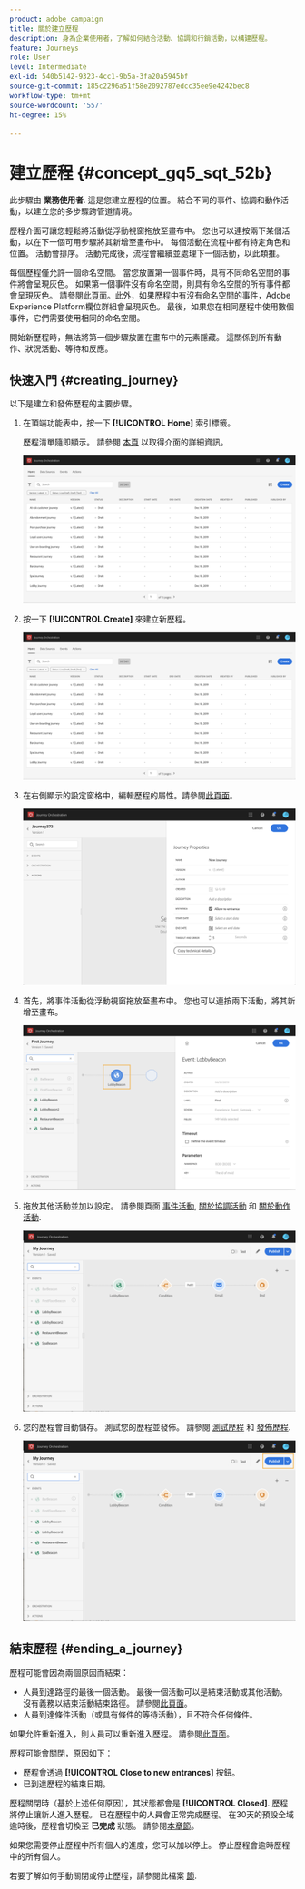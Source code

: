 ```yaml
---
product: adobe campaign
title: 關於建立歷程
description: 身為企業使用者，了解如何結合活動、協調和行銷活動，以構建歷程。
feature: Journeys
role: User
level: Intermediate
exl-id: 540b5142-9323-4cc1-9b5a-3fa20a5945bf
source-git-commit: 185c2296a51f58e2092787edcc35ee9e4242bec8
workflow-type: tm+mt
source-wordcount: '557'
ht-degree: 15%

---
```


# 建立歷程 {#concept_gq5_sqt_52b}

此步驟由 **業務使用者**. 這是您建立歷程的位置。 結合不同的事件、協調和動作活動，以建立您的多步驟跨管道情境。

歷程介面可讓您輕鬆將活動從浮動視窗拖放至畫布中。 您也可以連按兩下某個活動，以在下一個可用步驟將其新增至畫布中。 每個活動在流程中都有特定角色和位置。 活動會排序。 活動完成後，流程會繼續並處理下一個活動，以此類推。

每個歷程僅允許一個命名空間。 當您放置第一個事件時，具有不同命名空間的事件將會呈現灰色。 如果第一個事件沒有命名空間，則具有命名空間的所有事件都會呈現灰色。 請參閱[此頁面](../event/selecting-the-namespace.md)。此外，如果歷程中有沒有命名空間的事件，Adobe Experience Platform欄位群組會呈現灰色。 最後，如果您在相同歷程中使用數個事件，它們需要使用相同的命名空間。

開始新歷程時，無法將第一個步驟放置在畫布中的元素隱藏。 這關係到所有動作、狀況活動、等待和反應。

## 快速入門 {#creating_journey}

以下是建立和發佈歷程的主要步驟。

1. 在頂端功能表中，按一下 **[!UICONTROL Home]** 索引標籤。

   歷程清單隨即顯示。 請參閱 [本頁](../building-journeys/using-the-journey-designer.md) 以取得介面的詳細資訊。

   ![](../assets/journey30.png)

1. 按一下 **[!UICONTROL Create]** 來建立新歷程。

   ![](../assets/journey31.png)

1. 在右側顯示的設定窗格中，編輯歷程的屬性。請參閱[此頁面](../building-journeys/changing-properties.md)。

   ![](../assets/journey32.png)

1. 首先，將事件活動從浮動視窗拖放至畫布中。 您也可以連按兩下活動，將其新增至畫布。

   ![](../assets/journey33.png)

1. 拖放其他活動並加以設定。 請參閱頁面 [事件活動](../building-journeys/event-activities.md), [關於協調活動](../building-journeys/about-orchestration-activities.md) 和 [關於動作活動](../building-journeys/about-action-activities.md).

   ![](../assets/journey34.png)

1. 您的歷程會自動儲存。 測試您的歷程並發佈。 請參閱 [測試歷程](../building-journeys/testing-the-journey.md) 和 [發佈歷程](../building-journeys/publishing-the-journey.md).

   ![](../assets/journey36.png)

## 結束歷程 {#ending_a_journey}

歷程可能會因為兩個原因而結束：

* 人員到達路徑的最後一個活動。 最後一個活動可以是結束活動或其他活動。 沒有義務以結束活動結束路徑。 請參閱[此頁面](../building-journeys/end-activity.md)。
* 人員到達條件活動（或具有條件的等待活動），且不符合任何條件。

如果允許重新進入，則人員可以重新進入歷程。 請參閱[此頁面](../building-journeys/changing-properties.md)。

歷程可能會關閉，原因如下：

* 歷程會透過 **[!UICONTROL Close to new entrances]** 按鈕。
* 已到達歷程的結束日期。

歷程關閉時（基於上述任何原因），其狀態都會是 **[!UICONTROL Closed]**. 歷程將停止讓新人進入歷程。 已在歷程中的人員會正常完成歷程。 在30天的預設全域逾時後，歷程會切換至 **已完成** 狀態。 請參閱[本章節](../building-journeys/changing-properties.md#entrance)。

如果您需要停止歷程中所有個人的進度，您可以加以停止。 停止歷程會逾時歷程中的所有個人。

若要了解如何手動關閉或停止歷程，請參閱此檔案 [節](../building-journeys/terminating-a-journey.md).
